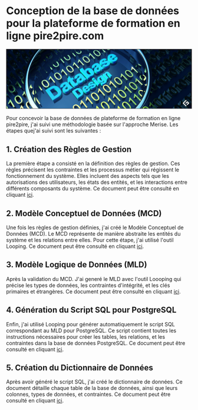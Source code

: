 # Conception de la base de données pour la plateforme de formation en ligne pire2pire.com

![database design](assets/imgs/database_design.png)

Pour concevoir la base de données de plateforme de formation en ligne pire2pire, j'ai suivi une méthodologie basée sur l'approche Merise. Les étapes quej'ai suivi sont les suivantes :

## 1. Création des Règles de Gestion
La première étape a consisté en la définition des règles de gestion. Ces règles précisent les contraintes et les processus métier qui régissent le fonctionnement du système. Elles incluent des aspects tels que les autorisations des utilisateurs, les états des entités, et les interactions entre différents composants du système.
Ce document peut être consulté en cliquant <a href="gestion_rules.md">ici</a>.

## 2. Modèle Conceptuel de Données (MCD)
Une fois les règles de gestion définies, j'ai créé le Modèle Conceptuel de Données (MCD). Le MCD représente de manière abstraite les entités du système et les relations entre elles. Pour cette étape, j'ai utilisé l'outil Looping.
Ce document peut être consulté en cliquant <a href="assets/imgs/MCD.jpg">ici</a>.

## 3. Modèle Logique de Données (MLD)
Après la validation du MCD. J'ai generé le MLD avec l'outil Loooping qui précise les types de données, les contraintes d'intégrité, et les clés primaires et étrangères.
Ce document peut être consulté en cliquant <a href="assets/imgs/MLD.jpg">ici</a>.

## 4. Génération du Script SQL pour PostgreSQL
Enfin, j'ai utilisé Looping pour générer automatiquement le script SQL correspondant au MLD pour PostgreSQL. Ce script contient toutes les instructions nécessaires pour créer les tables, les relations, et les contraintes dans la base de données PostgreSQL.
Ce document peut être consulté en cliquant <a href="script_sql.md">ici</a>.

## 5. Création du Dictionnaire de Données
Après avoir généré le script SQL, j'ai créé le dictionnaire de données. Ce document détaille chaque table de la base de données, ainsi que leurs colonnes, types de données, et contraintes.
Ce document peut être consulté en cliquant <a href="data_dictionary.md">ici</a>.